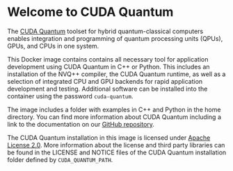 # Welcome to CUDA Quantum

The [CUDA Quantum](https://developer.nvidia.com/cuda-quantum) toolset for hybrid
quantum-classical computers enables integration and programming of quantum
processing units (QPUs), GPUs, and CPUs in one system.

This Docker image contains contains all necessary tool for application
development using CUDA Quantum in C++ or Python. This includes an installation
of the NVQ++ compiler, the CUDA Quantum runtime, as well as a selection of
integrated CPU and GPU backends for rapid application development and testing.
Additional software can be installed into the container using the password
`cuda-quantum`.

The image includes a folder with examples in C++ and Python in the home
directory. You can find more information about CUDA Quantum including a link to
the documentation on our [GitHub
repository](https://github.com/NVIDIA/cuda-quantum).

The CUDA Quantum installation in this image is licensed under [Apache License
2.0](https://www.apache.org/licenses/LICENSE-2.0). More information about the
license and third party libraries can be found in the LICENSE and NOTICE files
of the CUDA Quantum installation folder defined by `CUDA_QUANTUM_PATH`.
